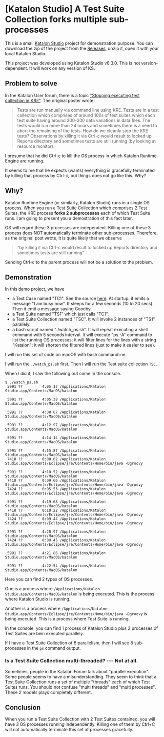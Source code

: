 # [Katalon Studio] A Test Suite Collection forks multiple sub-processes

This is a small [Katalon Studio](https://katalon.com/katalon-studio/) project for demonstration purpose.
You can download the zip of the project from the [Releases](page), unzip it, open it
with your local Katalon Studio.

This project was developed using Katalon Studio v8.3.0. This is not version-dependent. It will work on any version of KS.


## Problem to solve

In the Katalon User forum, there is a topic ["Stopping executing test collection in KRE"](https://forum.katalon.com/t/stopping-executing-test-collection-in-kre/64677). The original poster wrote:

>Tests are run manually via command line using KRE. Tests are in a test collection which comprises of around 100s of test suites which each test suite having around 200-300 data variations in data files. The tests would run more than 24 hours and sometimes there is a need to abort the remaining of the tests.
>How do we cleanly stop the KRE tests? Observations by killing it via Ctrl-c would result to locked up Reports directory and sometimes tests are still running (by looking at resource monitor).

I presume that he did Ctrl-c to kill the OS process in which Katalon Runtime Engine are running.

It seems to me that he expects (wants) everything is gracefully terminated by killing that process by Ctrl-c, but things does not go like this. Why?

## Why? 

Katalon Runtime Engine (or similarly, Katalon Studio) runs in a single OS process.
When you run a Test Suite Collection which comprises 2 Test Suites,
the KRE process **forks 2 subprocesses** each of which Test Suite runs.
I am going to present you a demostration of this fact later.

OS will regard these 3 processes are independent.
Killing one of these 3 process does NOT automatically terminate other sub-processes.
Therefore, as the original post wrote, it is quite likely that we observe

>"by killing it via Ctrl-c would result to locked up Reports directory and sometimes tests are still running" 

Sending Ctrl-c to the parent process will not be a solution to the problem.

## Demonstration

In this demo project, we have

- a Test Case named "TC1". See the source [here](https://github.com/kazurayam/KsTestSuiteCollectionComprisesWithMultipleOSProcesses/blob/master/Scripts/TC1/Script1651370219154.groovy). At startup, it emits a message "I am busy now". It sleeps for a few seconds (10 to 20 secs). Then it emit a message saying Goodby.
- a Test Suite named "TS1" which just calls "TC1".
- a Test Suite Collection named "TSC". It will invoke 2 instances of "TS1" parallely.
- a bash script named "./watch_ps.sh". It will repeat executing a shell command with 5 seconds interval. It will execute "ps -A" command to list the running OS processes; it will filter lines for the lines with a string "Katalon"; it will shorten the filtered lines (just to make it easier to see).

I will run this set of code on macOS with bash commandline.

I will run the `./watch_ps.sh` first. Then I will run the Test suite collection `TSC`.

When I did it, I saw the following out come in the console.

```
$ ./watch_ps.sh
 5991 ??         4:05.17 /Applications/Katalon Studio.app/Contents/MacOS/katalon

 5991 ??         4:05.38 /Applications/Katalon Studio.app/Contents/MacOS/katalon

 5991 ??         4:08.07 /Applications/Katalon Studio.app/Contents/MacOS/katalon

 5991 ??         4:12.97 /Applications/Katalon Studio.app/Contents/MacOS/katalon

 5991 ??         4:14.14 /Applications/Katalon Studio.app/Contents/MacOS/katalon

 5991 ??         4:15.87 /Applications/Katalon Studio.app/Contents/MacOS/katalon
 7418 ??         0:08.62 /Applications/Katalon Studio.app/Contents/Eclipse/jre/Contents/Home/bin/java -Dgroovy

 5991 ??         4:18.52 /Applications/Katalon Studio.app/Contents/MacOS/katalon
 7418 ??         0:09.66 /Applications/Katalon Studio.app/Contents/Eclipse/jre/Contents/Home/bin/java -Dgroovy
 7424 ??         0:05.53 /Applications/Katalon Studio.app/Contents/Eclipse/jre/Contents/Home/bin/java -Dgroovy

 5991 ??         4:19.68 /Applications/Katalon Studio.app/Contents/MacOS/katalon
 7418 ??         0:10.22 /Applications/Katalon Studio.app/Contents/Eclipse/jre/Contents/Home/bin/java -Dgroovy
 7424 ??         0:09.44 /Applications/Katalon Studio.app/Contents/Eclipse/jre/Contents/Home/bin/java -Dgroovy

 5991 ??         4:20.97 /Applications/Katalon Studio.app/Contents/MacOS/katalon
 7424 ??         0:09.45 /Applications/Katalon Studio.app/Contents/Eclipse/jre/Contents/Home/bin/java -Dgroovy

 5991 ??         4:21.86 /Applications/Katalon Studio.app/Contents/MacOS/katalon

 5991 ??         4:22.54 /Applications/Katalon Studio.app/Contents/MacOS/katalon
```

Here you can find 2 types of OS processes.

One is a process where `/Applications/Katalon Studio.app/Contents/MacOS/katalon` is being executed. This is the process where Katalon Studio is running.

Another is a process where `/Applications/Katalon Studio.app/Contents/Eclipse/jre/Contents/Home/bin/java -Dgroovy` is being executed. This is a process where Test Suite is running.

In the console, you can find 1 process of Katalon Studio plus 2 processes of Test Suites are bein executed parallely.

If I have a Test Suite Collection of 8 parallelism, then I will see 8 sub-processes in the `ps` command output.

### Is a Test Suite Collection multi-threaded? --- Not at all.

Sometimes, people in the Katalon Forum talk about "parallel execution". Some people seems to have a misunderstanding.
They seem to think that a Test Suite Collection runs a set of multiple "threads" each of which Test Suites runs.
You should not confuse "multi threads" and "multi processes".
These 2 models plays completely different.

## Conclusion

When you run a Test Suite Collection with 2 Test Suites contained, you will have 3 OS processes running independently.
Killing one of them by Ctrl+C will not automatically terminate this set of processes gracefully.
